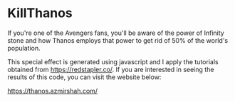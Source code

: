 # KillThanos

If you're one of the Avengers fans, you'll be aware of the power of Infinity stone and how Thanos employs that power to get rid of 50% of the world's population.

This special effect is generated using javascript and I apply the tutorials obtained from https://redstapler.co/. If you are interested in seeing the results of this code, you can visit the website below:

https://thanos.azmirshah.com/
